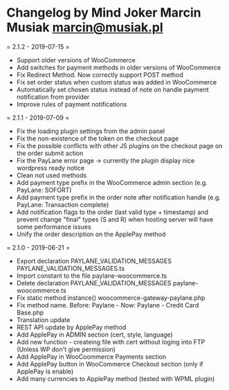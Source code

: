Changelog by Mind Joker Marcin Musiak <marcin@musiak.pl>
=========================================================

= 2.1.2 - 2019-07-15 =
* Support older versions of WooCommerce
* Add switches for payment methods in older versions of WooCommerce
* Fix Redirect Method. Now correctly support POST method
* Fix set order status when custom status was added in WooCommerce
* Automatically set chosen status instead of note on handle payment notification from provider
* Improve rules of payment notifications


= 2.1.1 - 2019-07-09 =
* Fix the loading plugin settings from the admin panel
* Fix the non-existence of the token on the checkout page
* Fix the possible conflicts with other JS plugins on the checkout page on the order submit action
* Fix the PayLane error page -> currently the plugin display nice wordpress ready notice
* Clean not used methods
* Add payment type prefix in the WooCommerce admin section (e.g. PayLane: SOFORT)
* Add payment type prefix in the order note after notification handle (e.g. PayLane: Transaction complete)
* Add notification flags to the order (last valid type + timestamp) and prevent change "final" types (S and R) when hosting server will have some performance issues
* Unify the order description on the ApplePay method


= 2.1.0 - 2019-06-21 =
* Export declaration PAYLANE_VALIDATION_MESSAGES
    PAYLANE_VALIDATION_MESSAGES.ts
* Import constant to the file
    paylane-woocommerce.ts
* Delete declaration PAYLANE_VALIDATION_MESSAGES
    paylane-woocommerce.ts
* Fix static method instance()
    woocommerce-gateway-paylane.php
* Fix method name.
    Before: Paylane -
    Now: Paylane - Credit Card
    Base.php
* Translation update
* REST API update by ApplePay method
* Add ApplePay in ADMIN section (cert, style, language)
* Add new function - createing file with cert without loging into FTP (Unless WP don't give permission)
* Add ApplePay in WooCoommerce Payments section 
* Add ApplePay button in WooCommerce Checkout section (only if ApplePay is enable)
* Add many currencies to ApplePay method (tested with WPML plugin)
